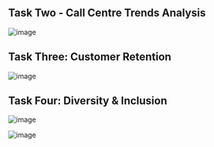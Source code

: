 ## Task Two - Call Centre Trends Analysis

![image](https://github.com/user-attachments/assets/77a4c290-eb4f-4d4e-aac1-d5840d86c7a4)


## Task Three: Customer Retention

![image](https://github.com/user-attachments/assets/f9047360-2026-4940-9419-9ffd1e9a63f4)


## Task Four: Diversity & Inclusion

![image](https://github.com/user-attachments/assets/0bb10095-7f91-4342-8683-855501cf68dc)

![image](https://github.com/user-attachments/assets/8a66a0bc-7747-48e9-ab2c-8b4ab8203696)


